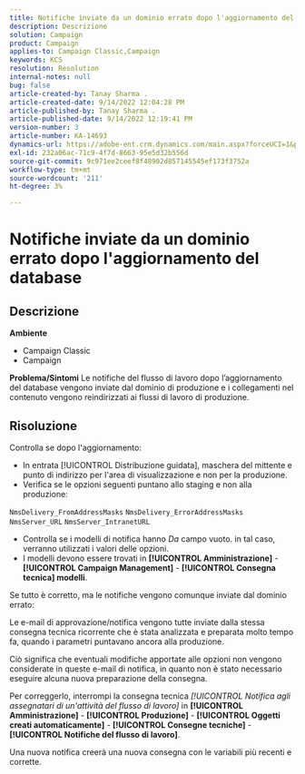 ```yaml
---
title: Notifiche inviate da un dominio errato dopo l'aggiornamento del database
description: Descrizione
solution: Campaign
product: Campaign
applies-to: Campaign Classic,Campaign
keywords: KCS
resolution: Resolution
internal-notes: null
bug: false
article-created-by: Tanay Sharma .
article-created-date: 9/14/2022 12:04:28 PM
article-published-by: Tanay Sharma .
article-published-date: 9/14/2022 12:19:41 PM
version-number: 3
article-number: KA-14693
dynamics-url: https://adobe-ent.crm.dynamics.com/main.aspx?forceUCI=1&pagetype=entityrecord&etn=knowledgearticle&id=a95eeb5e-2534-ed11-9db1-002248086735
exl-id: 232a06ac-71c9-4f7d-8663-95e5d32b556d
source-git-commit: 9c971ee2ceef8f48902d857145545ef173f3752a
workflow-type: tm+mt
source-wordcount: '211'
ht-degree: 3%

---
```


# Notifiche inviate da un dominio errato dopo l&#39;aggiornamento del database

## Descrizione

<b>Ambiente</b>
- Campaign Classic
- Campaign



<b>Problema/Sintomi</b>
Le notifiche del flusso di lavoro dopo l’aggiornamento del database vengono inviate dal dominio di produzione e i collegamenti nel contenuto vengono reindirizzati ai flussi di lavoro di produzione.


## Risoluzione


Controlla se dopo l&#39;aggiornamento:

- In entrata [!UICONTROL Distribuzione guidata], maschera del mittente e punto di indirizzo per l&#39;area di visualizzazione e non per la produzione.
- Verifica se le opzioni seguenti puntano allo staging e non alla produzione:


`NmsDelivery_FromAddressMasks`
`NmsDelivery_ErrorAddressMasks`
`NmsServer_URL`
`NmsServer_IntranetURL`



- Controlla se i modelli di notifica hanno *Da* campo vuoto. in tal caso, verranno utilizzati i valori delle opzioni.
- I modelli devono essere trovati in <b>[!UICONTROL Amministrazione]</b> - <b>[!UICONTROL Campaign Management]</b> - <b>[!UICONTROL Consegna tecnica] modelli</b>.




Se tutto è corretto, ma le notifiche vengono comunque inviate dal dominio errato:

Le e-mail di approvazione/notifica vengono tutte inviate dalla stessa consegna tecnica ricorrente che è stata analizzata e preparata molto tempo fa, quando i parametri puntavano ancora alla produzione.

Ciò significa che eventuali modifiche apportate alle opzioni non vengono considerate in queste e-mail di notifica, in quanto non è stato necessario eseguire alcuna nuova preparazione della consegna.

Per correggerlo, interrompi la consegna tecnica *[!UICONTROL Notifica agli assegnatari di un&#39;attività del flusso di lavoro]* in <b>[!UICONTROL Amministrazione]</b> - <b>[!UICONTROL Produzione]</b> - <b>[!UICONTROL Oggetti creati automaticamente]</b> - <b>[!UICONTROL Consegne tecniche]</b> - <b>[!UICONTROL Notifiche del flusso di lavoro]</b>.

Una nuova notifica creerà una nuova consegna con le variabili più recenti e corrette.
